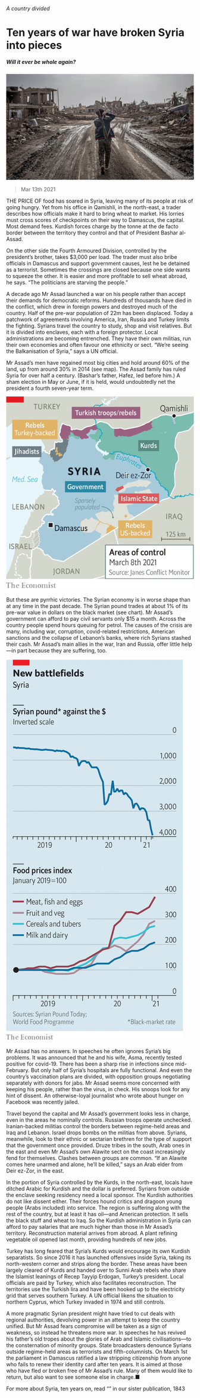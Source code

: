 ###### A country divided

# Ten years of war have broken Syria into pieces 

##### Will it ever be whole again? 

![image](images/20210313_MAP001_0.jpg) 

> Mar 13th 2021 


THE PRICE OF food has soared in Syria, leaving many of its people at risk of going hungry. Yet from his office in Qamishli, in the north-east, a trader describes how officials make it hard to bring wheat to market. His lorries must cross scores of checkpoints on their way to Damascus, the capital. Most demand fees. Kurdish forces charge by the tonne at the de facto border between the territory they control and that of President Bashar al-Assad.


On the other side the Fourth Armoured Division, controlled by the president’s brother, takes $3,000 per load. The trader must also bribe officials in Damascus and support government causes, lest he be detained as a terrorist. Sometimes the crossings are closed because one side wants to squeeze the other. It is easier and more profitable to sell wheat abroad, he says. “The politicians are starving the people.”



A decade ago Mr Assad launched a war on his people rather than accept their demands for democratic reforms. Hundreds of thousands have died in the conflict, which drew in foreign powers and destroyed much of the country. Half of the pre-war population of 22m has been displaced. Today a patchwork of agreements involving America, Iran, Russia and Turkey limits the fighting. Syrians travel the country to study, shop and visit relatives. But it is divided into enclaves, each with a foreign protector. Local administrations are becoming entrenched. They have their own militias, run their own economies and often favour one ethnicity or sect. “We’re seeing the Balkanisation of Syria,” says a UN official.


Mr Assad’s men have regained most big cities and hold around 60% of the land, up from around 30% in 2014 (see map). The Assad family has ruled Syria for over half a century. (Bashar’s father, Hafez, led before him.) A sham election in May or June, if it is held, would undoubtedly net the president a fourth seven-year term.

![image](images/20210313_MAM931.png) 



But these are pyrrhic victories. The Syrian economy is in worse shape than at any time in the past decade. The Syrian pound trades at about 1% of its pre-war value in dollars on the black market (see chart). Mr Assad’s government can afford to pay civil servants only $15 a month. Across the country people spend hours queuing for petrol. The causes of the crisis are many, including war, corruption, covid-related restrictions, American sanctions and the collapse of Lebanon’s banks, where rich Syrians stashed their cash. Mr Assad’s main allies in the war, Iran and Russia, offer little help—in part because they are suffering, too.

![image](images/20210313_mac128.png) 



Mr Assad has no answers. In speeches he often ignores Syria’s big problems. It was announced that he and his wife, Asma, recently tested positive for covid-19. There has been a sharp rise in infections since mid-February. But only half of Syria’s hospitals are fully functional. And even the country’s vaccination plans are divided, with opposition groups negotiating separately with donors for jabs. Mr Assad seems more concerned with keeping his people, rather than the virus, in check. His snoops look for any hint of dissent. An otherwise-loyal journalist who wrote about hunger on Facebook was recently jailed.


Travel beyond the capital and Mr Assad’s government looks less in charge, even in the areas he nominally controls. Russian troops operate unchecked. Iranian-backed militias control the borders between regime-held areas and Iraq and Lebanon. Israel drops bombs on the militias from above. Syrians, meanwhile, look to their ethnic or sectarian brethren for the type of support that the government once provided. Druze tribes in the south, Arab ones in the east and even Mr Assad’s own Alawite sect on the coast increasingly fend for themselves. Clashes between groups are common. “If an Alawite comes here unarmed and alone, he’ll be killed,” says an Arab elder from Deir ez-Zor, in the east.


In the portion of Syria controlled by the Kurds, in the north-east, locals have ditched Arabic for Kurdish and the dollar is preferred. Syrians from outside the enclave seeking residency need a local sponsor. The Kurdish authorities do not like dissent either. Their forces hound critics and dragoon young people (Arabs included) into service. The region is suffering along with the rest of the country, but at least it has oil—and American protection. It sells the black stuff and wheat to Iraq. So the Kurdish administration in Syria can afford to pay salaries that are much higher than those in Mr Assad’s territory. Reconstruction material arrives from abroad. A plant refining vegetable oil opened last month, providing hundreds of new jobs.


Turkey has long feared that Syria’s Kurds would encourage its own Kurdish separatists. So since 2016 it has launched offensives inside Syria, taking its north-western corner and strips along the border. These areas have been largely cleared of Kurds and handed over to Sunni Arab rebels who share the Islamist leanings of Recep Tayyip Erdogan, Turkey’s president. Local officials are paid by Turkey, which also facilitates reconstruction. The territories use the Turkish lira and have been hooked up to the electricity grid that serves southern Turkey. A UN official likens the situation to northern Cyprus, which Turkey invaded in 1974 and still controls.


A more pragmatic Syrian president might have tried to cut deals with regional authorities, devolving power in an attempt to keep the country unified. But Mr Assad fears compromise will be taken as a sign of weakness, so instead he threatens more war. In speeches he has revived his father’s old tropes about the glories of Arab and Islamic civilisations—to the consternation of minority groups. State broadcasters denounce Syrians outside regime-held areas as terrorists and fifth-columnists. On March 1st the parliament in Damascus ratified a law stripping citizenship from anyone who fails to renew their identity card after ten years. It is aimed at those who have fled or broken free of Mr Assad’s rule. Many of them would like to return, but also want to see someone else in charge.■


For more about Syria, ten years on, read “” in our sister publication, 1843

